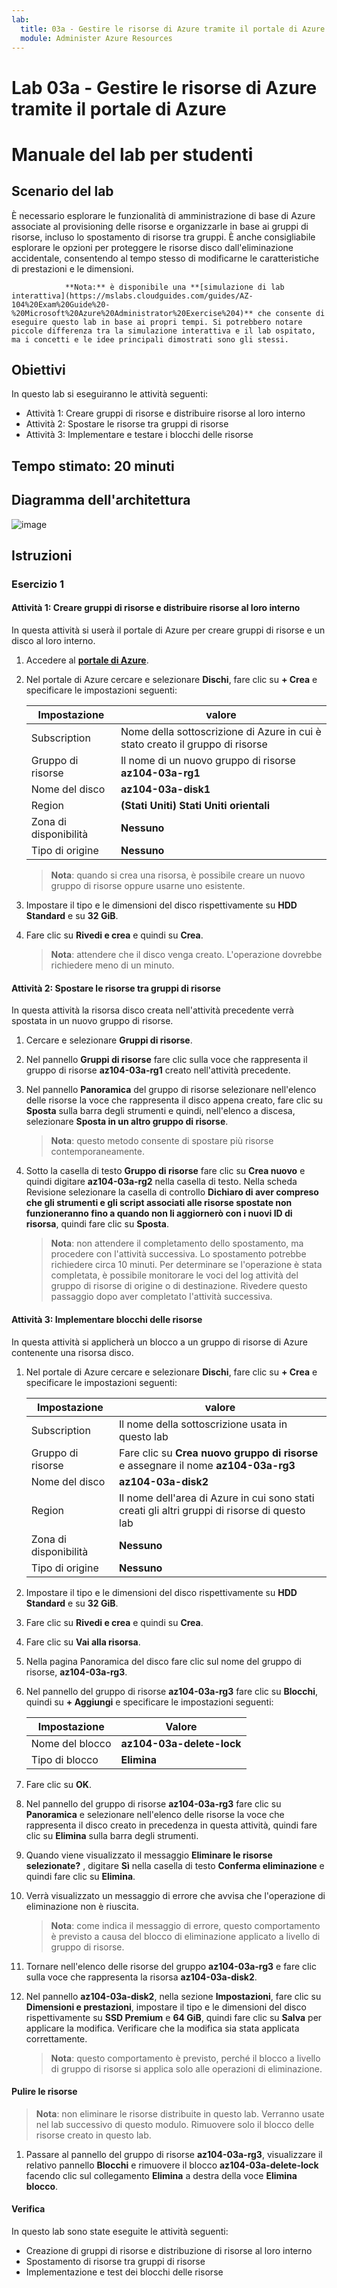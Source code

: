 ```yaml
---
lab:
  title: 03a - Gestire le risorse di Azure tramite il portale di Azure
  module: Administer Azure Resources
---
```


# <a name="lab-03a---manage-azure-resources-by-using-the-azure-portal"></a>Lab 03a - Gestire le risorse di Azure tramite il portale di Azure
# <a name="student-lab-manual"></a>Manuale del lab per studenti

## <a name="lab-scenario"></a>Scenario del lab

È necessario esplorare le funzionalità di amministrazione di base di Azure associate al provisioning delle risorse e organizzarle in base ai gruppi di risorse, incluso lo spostamento di risorse tra gruppi. È anche consigliabile esplorare le opzioni per proteggere le risorse disco dall'eliminazione accidentale, consentendo al tempo stesso di modificarne le caratteristiche di prestazioni e le dimensioni.

                **Nota:** è disponibile una **[simulazione di lab interattiva](https://mslabs.cloudguides.com/guides/AZ-104%20Exam%20Guide%20-%20Microsoft%20Azure%20Administrator%20Exercise%204)** che consente di eseguire questo lab in base ai propri tempi. Si potrebbero notare piccole differenza tra la simulazione interattiva e il lab ospitato, ma i concetti e le idee principali dimostrati sono gli stessi. 

## <a name="objectives"></a>Obiettivi

In questo lab si eseguiranno le attività seguenti:

+ Attività 1: Creare gruppi di risorse e distribuire risorse al loro interno
+ Attività 2: Spostare le risorse tra gruppi di risorse
+ Attività 3: Implementare e testare i blocchi delle risorse

## <a name="estimated-timing-20-minutes"></a>Tempo stimato: 20 minuti

## <a name="architecture-diagram"></a>Diagramma dell'architettura

![image](../media/lab03a.png)

## <a name="instructions"></a>Istruzioni

### <a name="exercise-1"></a>Esercizio 1

#### <a name="task-1-create-resource-groups-and-deploy-resources-to-resource-groups"></a>Attività 1: Creare gruppi di risorse e distribuire risorse al loro interno

In questa attività si userà il portale di Azure per creare gruppi di risorse e un disco al loro interno.

1. Accedere al [**portale di Azure**](http://portal.azure.com).

1. Nel portale di Azure cercare e selezionare **Dischi**, fare clic su **+ Crea** e specificare le impostazioni seguenti:

    |Impostazione|valore|
    |---|---|
    |Subscription| Nome della sottoscrizione di Azure in cui è stato creato il gruppo di risorse |
    |Gruppo di risorse| Il nome di un nuovo gruppo di risorse **az104-03a-rg1** |
    |Nome del disco| **az104-03a-disk1** |
    |Region| **(Stati Uniti) Stati Uniti orientali** |
    |Zona di disponibilità| **Nessuno** |
    |Tipo di origine| **Nessuno** |

    >**Nota**: quando si crea una risorsa, è possibile creare un nuovo gruppo di risorse oppure usarne uno esistente.

1. Impostare il tipo e le dimensioni del disco rispettivamente su **HDD Standard** e su **32 GiB**.

1. Fare clic su **Rivedi e crea** e quindi su **Crea**.

    >**Nota**: attendere che il disco venga creato. L'operazione dovrebbe richiedere meno di un minuto.

#### <a name="task-2-move-resources-between-resource-groups"></a>Attività 2: Spostare le risorse tra gruppi di risorse 

In questa attività la risorsa disco creata nell'attività precedente verrà spostata in un nuovo gruppo di risorse. 

1. Cercare e selezionare **Gruppi di risorse**. 

1. Nel pannello **Gruppi di risorse** fare clic sulla voce che rappresenta il gruppo di risorse **az104-03a-rg1** creato nell'attività precedente.

1. Nel pannello **Panoramica** del gruppo di risorse selezionare nell'elenco delle risorse la voce che rappresenta il disco appena creato, fare clic su **Sposta** sulla barra degli strumenti e quindi, nell'elenco a discesa, selezionare **Sposta in un altro gruppo di risorse**.

    >**Nota**: questo metodo consente di spostare più risorse contemporaneamente. 

1. Sotto la casella di testo **Gruppo di risorse** fare clic su **Crea nuovo** e quindi digitare **az104-03a-rg2** nella casella di testo. Nella scheda Revisione selezionare la casella di controllo **Dichiaro di aver compreso che gli strumenti e gli script associati alle risorse spostate non funzioneranno fino a quando non li aggiornerò con i nuovi ID di risorsa**, quindi fare clic su **Sposta**.

    >**Nota**: non attendere il completamento dello spostamento, ma procedere con l'attività successiva. Lo spostamento potrebbe richiedere circa 10 minuti. Per determinare se l'operazione è stata completata, è possibile monitorare le voci del log attività del gruppo di risorse di origine o di destinazione. Rivedere questo passaggio dopo aver completato l'attività successiva.

#### <a name="task-3-implement-resource-locks"></a>Attività 3: Implementare blocchi delle risorse

In questa attività si applicherà un blocco a un gruppo di risorse di Azure contenente una risorsa disco.

1. Nel portale di Azure cercare e selezionare **Dischi**, fare clic su **+ Crea** e specificare le impostazioni seguenti:

    |Impostazione|valore|
    |---|---|
    |Subscription| Il nome della sottoscrizione usata in questo lab |
    |Gruppo di risorse| Fare clic su **Crea nuovo gruppo di risorse** e assegnare il nome **az104-03a-rg3** |
    |Nome del disco| **az104-03a-disk2** |
    |Region| Il nome dell'area di Azure in cui sono stati creati gli altri gruppi di risorse di questo lab |
    |Zona di disponibilità| **Nessuno** |
    |Tipo di origine| **Nessuno** |

1. Impostare il tipo e le dimensioni del disco rispettivamente su **HDD Standard** e su **32 GiB**.

1. Fare clic su **Rivedi e crea** e quindi su **Crea**.

1. Fare clic su **Vai alla risorsa**.

1. Nella pagina Panoramica del disco fare clic sul nome del gruppo di risorse, **az104-03a-rg3**.

1. Nel pannello del gruppo di risorse **az104-03a-rg3** fare clic su **Blocchi**, quindi su **+ Aggiungi** e specificare le impostazioni seguenti:

    |Impostazione|Valore|
    |---|---|
    |Nome del blocco| **az104-03a-delete-lock** |
    |Tipo di blocco| **Elimina** |
    
1. Fare clic su **OK**.    

1. Nel pannello del gruppo di risorse **az104-03a-rg3** fare clic su **Panoramica** e selezionare nell'elenco delle risorse la voce che rappresenta il disco creato in precedenza in questa attività, quindi fare clic su **Elimina** sulla barra degli strumenti. 

1. Quando viene visualizzato il messaggio **Eliminare le risorse selezionate?** , digitare **Sì** nella casella di testo **Conferma eliminazione** e quindi fare clic su **Elimina**.

1. Verrà visualizzato un messaggio di errore che avvisa che l'operazione di eliminazione non è riuscita. 

    >**Nota**: come indica il messaggio di errore, questo comportamento è previsto a causa del blocco di eliminazione applicato a livello di gruppo di risorse.

1. Tornare nell'elenco delle risorse del gruppo **az104-03a-rg3** e fare clic sulla voce che rappresenta la risorsa **az104-03a-disk2**. 

1. Nel pannello **az104-03a-disk2**, nella sezione **Impostazioni**, fare clic su **Dimensioni e prestazioni**, impostare il tipo e le dimensioni del disco rispettivamente su **SSD Premium** e **64 GiB**, quindi fare clic su **Salva** per applicare la modifica. Verificare che la modifica sia stata applicata correttamente.

    >**Nota**: questo comportamento è previsto, perché il blocco a livello di gruppo di risorse si applica solo alle operazioni di eliminazione. 

#### <a name="clean-up-resources"></a>Pulire le risorse

   >**Nota**: non eliminare le risorse distribuite in questo lab. Verranno usate nel lab successivo di questo modulo. Rimuovere solo il blocco delle risorse creato in questo lab.

1. Passare al pannello del gruppo di risorse **az104-03a-rg3**, visualizzare il relativo pannello **Blocchi** e rimuovere il blocco **az104-03a-delete-lock** facendo clic sul collegamento **Elimina** a destra della voce **Elimina blocco**.

#### <a name="review"></a>Verifica

In questo lab sono state eseguite le attività seguenti:

- Creazione di gruppi di risorse e distribuzione di risorse al loro interno
- Spostamento di risorse tra gruppi di risorse
- Implementazione e test dei blocchi delle risorse
